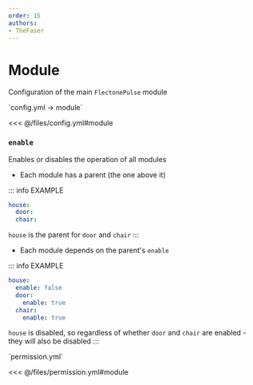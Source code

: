 ```yaml
---
order: 15
authors:
- TheFaser
---
```


# Module

Configuration of the main `FlectonePulse` module

[//]: # (config.yml)
<!--@include: @/parts/words.md#setting-->
<!--@include: @/parts/words.md#path--> `config.yml → module`

<!--@include: @/parts/words.md#default-->
<<< @/files/config.yml#module

### `enable`

Enables or disables the operation of all modules

- Each module has a parent (the one above it)

::: info EXAMPLE
```yaml
house:
  door:
  chair:
```

`house` is the parent for `door` and `chair`
:::

- Each module depends on the parent's `enable`

::: info EXAMPLE
```yaml
house:
  enable: false
  door:
    enable: true
  chair:
    enable: true
```

`house` is disabled, so regardless of whether `door` and `chair` are enabled - they will also be disabled
:::

[//]: # (permission.yml)
<!--@include: @/parts/words.md#permission-->
<!--@include: @/parts/words.md#path--> `permission.yml`

<!--@include: @/parts/words.md#default-->
<<< @/files/permission.yml#module

<!--@include: @/parts/permission/permissionTier3.md-->